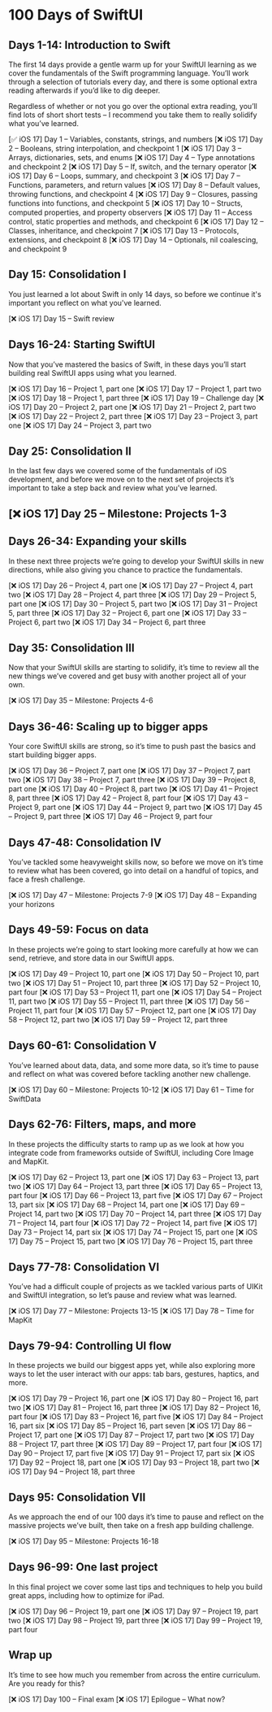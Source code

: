 # 100 Days of SwiftUI
<!-- https://www.hackingwithswift.com/100/swiftui -->


## Days 1-14: Introduction to Swift
The first 14 days provide a gentle warm up for your SwiftUI learning as we cover the fundamentals of the Swift programming language. You’ll work through a selection of tutorials every day, and there is some optional extra reading afterwards if you’d like to dig deeper.

Regardless of whether or not you go over the optional extra reading, you’ll find lots of short short tests – I recommend you take them to really solidify what you’ve learned.

[✅ iOS 17] Day 1 – Variables, constants, strings, and numbers
[❌ iOS 17] Day 2 – Booleans, string interpolation, and checkpoint 1
[❌ iOS 17] Day 3 – Arrays, dictionaries, sets, and enums
[❌ iOS 17] Day 4 – Type annotations and checkpoint 2
[❌ iOS 17] Day 5 – If, switch, and the ternary operator
[❌ iOS 17] Day 6 – Loops, summary, and checkpoint 3
[❌ iOS 17] Day 7 – Functions, parameters, and return values
[❌ iOS 17] Day 8 – Default values, throwing functions, and checkpoint 4
[❌ iOS 17] Day 9 – Closures, passing functions into functions, and checkpoint 5
[❌ iOS 17] Day 10 – Structs, computed properties, and property observers
[❌ iOS 17] Day 11 – Access control, static properties and methods, and checkpoint 6
[❌ iOS 17] Day 12 – Classes, inheritance, and checkpoint 7
[❌ iOS 17] Day 13 – Protocols, extensions, and checkpoint 8
[❌ iOS 17] Day 14 – Optionals, nil coalescing, and checkpoint 9
 

## Day 15: Consolidation I
You just learned a lot about Swift in only 14 days, so before we continue it's important you reflect on what you've learned.

[❌ iOS 17] Day 15 – Swift review
 

## Days 16-24: Starting SwiftUI
Now that you’ve mastered the basics of Swift, in these days you’ll start building real SwiftUI apps using what you learned.

[❌ iOS 17] Day 16 – Project 1, part one
[❌ iOS 17] Day 17 – Project 1, part two
[❌ iOS 17] Day 18 – Project 1, part three
[❌ iOS 17] Day 19 – Challenge day
[❌ iOS 17] Day 20 – Project 2, part one
[❌ iOS 17] Day 21 – Project 2, part two
[❌ iOS 17] Day 22 – Project 2, part three
[❌ iOS 17] Day 23 – Project 3, part one
[❌ iOS 17] Day 24 – Project 3, part two
 

## Day 25: Consolidation II
In the last few days we covered some of the fundamentals of iOS development, and before we move on to the next set of projects it’s important to take a step back and review what you’ve learned.

## [❌ iOS 17] Day 25 – Milestone: Projects 1-3
 

## Days 26-34: Expanding your skills
In these next three projects we’re going to develop your SwiftUI skills in new directions, while also giving you chance to practice the fundamentals.

[❌ iOS 17] Day 26 – Project 4, part one
[❌ iOS 17] Day 27 – Project 4, part two
[❌ iOS 17] Day 28 – Project 4, part three
[❌ iOS 17] Day 29 – Project 5, part one
[❌ iOS 17] Day 30 – Project 5, part two
[❌ iOS 17] Day 31 – Project 5, part three
[❌ iOS 17] Day 32 – Project 6, part one
[❌ iOS 17] Day 33 – Project 6, part two
[❌ iOS 17] Day 34 – Project 6, part three
 

## Day 35: Consolidation III
Now that your SwiftUI skills are starting to solidify, it’s time to review all the new things we’ve covered and get busy with another project all of your own.

[❌ iOS 17] Day 35 – Milestone: Projects 4-6
 

## Days 36-46: Scaling up to bigger apps
Your core SwiftUI skills are strong, so it’s time to push past the basics and start building bigger apps.

[❌ iOS 17] Day 36 – Project 7, part one
[❌ iOS 17] Day 37 – Project 7, part two
[❌ iOS 17] Day 38 – Project 7, part three
[❌ iOS 17] Day 39 – Project 8, part one
[❌ iOS 17] Day 40 – Project 8, part two
[❌ iOS 17] Day 41 – Project 8, part three
[❌ iOS 17] Day 42 – Project 8, part four
[❌ iOS 17] Day 43 – Project 9, part one
[❌ iOS 17] Day 44 – Project 9, part two
[❌ iOS 17] Day 45 – Project 9, part three
[❌ iOS 17] Day 46 – Project 9, part four
 

## Days 47-48: Consolidation IV
You’ve tackled some heavyweight skills now, so before we move on it’s time to review what has been covered, go into detail on a handful of topics, and face a fresh challenge.

[❌ iOS 17] Day 47 – Milestone: Projects 7-9
[❌ iOS 17] Day 48 – Expanding your horizons
 

## Days 49-59: Focus on data
In these projects we’re going to start looking more carefully at how we can send, retrieve, and store data in our SwiftUI apps.

[❌ iOS 17] Day 49 – Project 10, part one
[❌ iOS 17] Day 50 – Project 10, part two
[❌ iOS 17] Day 51 – Project 10, part three
[❌ iOS 17] Day 52 – Project 10, part four
[❌ iOS 17] Day 53 – Project 11, part one
[❌ iOS 17] Day 54 – Project 11, part two
[❌ iOS 17] Day 55 – Project 11, part three
[❌ iOS 17] Day 56 – Project 11, part four
[❌ iOS 17] Day 57 – Project 12, part one
[❌ iOS 17] Day 58 – Project 12, part two
[❌ iOS 17] Day 59 – Project 12, part three
 

## Days 60-61: Consolidation V
You’ve learned about data, data, and some more data, so it’s time to pause and reflect on what was covered before tackling another new challenge.

[❌ iOS 17] Day 60 – Milestone: Projects 10-12
[❌ iOS 17] Day 61 – Time for SwiftData
 

## Days 62-76: Filters, maps, and more
In these projects the difficulty starts to ramp up as we look at how you integrate code from frameworks outside of SwiftUI, including Core Image and MapKit.

[❌ iOS 17] Day 62 – Project 13, part one
[❌ iOS 17] Day 63 – Project 13, part two
[❌ iOS 17] Day 64 – Project 13, part three
[❌ iOS 17] Day 65 – Project 13, part four
[❌ iOS 17] Day 66 – Project 13, part five
[❌ iOS 17] Day 67 – Project 13, part six
[❌ iOS 17] Day 68 – Project 14, part one
[❌ iOS 17] Day 69 – Project 14, part two
[❌ iOS 17] Day 70 – Project 14, part three
[❌ iOS 17] Day 71 – Project 14, part four
[❌ iOS 17] Day 72 – Project 14, part five
[❌ iOS 17] Day 73 – Project 14, part six
[❌ iOS 17] Day 74 – Project 15, part one
[❌ iOS 17] Day 75 – Project 15, part two
[❌ iOS 17] Day 76 – Project 15, part three
 

## Days 77-78: Consolidation VI
You’ve had a difficult couple of projects as we tackled various parts of UIKit and SwiftUI integration, so let’s pause and review what was learned.

[❌ iOS 17] Day 77 – Milestone: Projects 13-15
[❌ iOS 17] Day 78 – Time for MapKit
 

## Days 79-94: Controlling UI flow
In these projects we build our biggest apps yet, while also exploring more ways to let the user interact with our apps: tab bars, gestures, haptics, and more.

[❌ iOS 17] Day 79 – Project 16, part one
[❌ iOS 17] Day 80 – Project 16, part two
[❌ iOS 17] Day 81 – Project 16, part three
[❌ iOS 17] Day 82 – Project 16, part four
[❌ iOS 17] Day 83 – Project 16, part five
[❌ iOS 17] Day 84 – Project 16, part six
[❌ iOS 17] Day 85 – Project 16, part seven
[❌ iOS 17] Day 86 – Project 17, part one
[❌ iOS 17] Day 87 – Project 17, part two
[❌ iOS 17] Day 88 – Project 17, part three
[❌ iOS 17] Day 89 – Project 17, part four
[❌ iOS 17] Day 90 – Project 17, part five
[❌ iOS 17] Day 91 – Project 17, part six
[❌ iOS 17] Day 92 – Project 18, part one
[❌ iOS 17] Day 93 – Project 18, part two
[❌ iOS 17] Day 94 – Project 18, part three
 

## Days 95: Consolidation VII
As we approach the end of our 100 days it’s time to pause and reflect on the massive projects we’ve built, then take on a fresh app building challenge.

[❌ iOS 17] Day 95 – Milestone: Projects 16-18
 

## Days 96-99: One last project
In this final project we cover some last tips and techniques to help you build great apps, including how to optimize for iPad.

[❌ iOS 17] Day 96 – Project 19, part one
[❌ iOS 17] Day 97 – Project 19, part two
[❌ iOS 17] Day 98 – Project 19, part three
[❌ iOS 17] Day 99 – Project 19, part four
 

## Wrap up
It’s time to see how much you remember from across the entire curriculum. Are you ready for this?

[❌ iOS 17] Day 100 – Final exam
[❌ iOS 17] Epilogue – What now?
